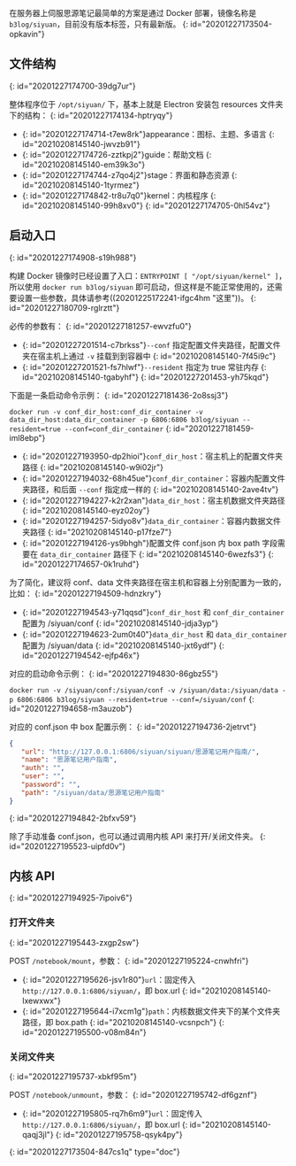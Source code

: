 在服务器上伺服思源笔记最简单的方案是通过 Docker 部署，镜像名称是 `b3log/siyuan`，目前没有版本标签，只有最新版。
{: id="20201227173504-opkavin"}

## 文件结构
{: id="20201227174700-39dg7ur"}

整体程序位于 `/opt/siyuan/` 下，基本上就是 Electron 安装包 resources 文件夹下的结构：
{: id="20201227174134-hptryqy"}

* {: id="20201227174714-t7ew8rk"}appearance：图标、主题、多语言
  {: id="20210208145140-jwvzb91"}
* {: id="20201227174726-zztkpj2"}guide：帮助文档
  {: id="20210208145140-em39k3o"}
* {: id="20201227174744-z7qo4j2"}stage：界面和静态资源
  {: id="20210208145140-1tyrmez"}
* {: id="20201227174842-tr8u7q0"}kernel：内核程序
  {: id="20210208145140-99h8xv0"}
{: id="20201227174705-0hl54vz"}

## 启动入口
{: id="20201227174908-s19h988"}

构建 Docker 镜像时已经设置了入口：`ENTRYPOINT [ "/opt/siyuan/kernel" ]`，所以使用 `docker run b3log/siyuan` 即可启动，但这样是不能正常使用的，还需要设置一些参数，具体请参考((20201225172241-ifgc4hm "这里"))。
{: id="20201227180709-rglrztt"}

必传的参数有：
{: id="20201227181257-ewvzfu0"}

* {: id="20201227201514-c7brkss"}`--conf` 指定配置文件夹路径，配置文件夹在宿主机上通过 `-v` 挂载到到容器中
  {: id="20210208145140-7f45i9c"}
* {: id="20201227201521-fs7hlwf"}`--resident` 指定为 true 常驻内存
  {: id="20210208145140-tgabyhf"}
{: id="20201227201453-yh75kqd"}

下面是一条启动命令示例：
{: id="20201227181436-2o8ssj3"}

`docker run -v conf_dir_host:conf_dir_container -v data_dir_host:data_dir_container -p 6806:6806 b3log/siyuan --resident=true --conf=conf_dir_container`
{: id="20201227181459-iml8ebp"}

* {: id="20201227193950-dp2hioi"}`conf_dir_host`：宿主机上的配置文件夹路径
  {: id="20210208145140-w9i02jr"}
* {: id="20201227194032-68h45ue"}`conf_dir_container`：容器内配置文件夹路径，和后面 `--conf` 指定成一样的
  {: id="20210208145140-2ave4tv"}
* {: id="20201227194227-k2r2xan"}`data_dir_host`：宿主机数据文件夹路径
  {: id="20210208145140-eyz02oy"}
* {: id="20201227194257-5idyo8v"}`data_dir_container`：容器内数据文件夹路径
  {: id="20210208145140-p17fze7"}
* {: id="20201227194126-ys9bhgh"}配置文件 conf.json 内 box path 字段需要在 `data_dir_container` 路径下
  {: id="20210208145140-6wezfs3"}
{: id="20201227174657-0k1ruhd"}

为了简化，建议将 conf、data 文件夹路径在宿主机和容器上分别配置为一致的，比如：
{: id="20201227194509-hdnzkry"}

* {: id="20201227194543-y71qqsd"}`conf_dir_host` 和 `conf_dir_container` 配置为 /siyuan/conf
  {: id="20210208145140-jdja3yp"}
* {: id="20201227194623-2um0t40"}`data_dir_host` 和 `data_dir_container` 配置为 /siyuan/data
  {: id="20210208145140-jxt6ydf"}
{: id="20201227194542-ejfp46x"}

对应的启动命令示例：
{: id="20201227194830-86gbz55"}

`docker run -v /siyuan/conf:/siyuan/conf -v /siyuan/data:/siyuan/data -p 6806:6806 b3log/siyuan --resident=true --conf=/siyuan/conf`
{: id="20201227194658-m3auzob"}

对应的 conf.json 中 box 配置示例：
{: id="20201227194736-2jetrvt"}

```json
{
   "url": "http://127.0.0.1:6806/siyuan/siyuan/思源笔记用户指南/",
   "name": "思源笔记用户指南",
   "auth": "",
   "user": "",
   "password": "",
   "path": "/siyuan/data/思源笔记用户指南"
}
```
{: id="20201227194842-2bfxv59"}

除了手动准备 conf.json，也可以通过调用内核 API 来打开/关闭文件夹。
{: id="20201227195523-uipfd0v"}

## 内核 API
{: id="20201227194925-7ipoiv6"}

### 打开文件夹
{: id="20201227195443-zxgp2sw"}

POST `/notebook/mount`，参数：
{: id="20201227195224-cnwhfri"}

* {: id="20201227195626-jsv1r80"}`url`：固定传入 `http://127.0.0.1:6806/siyuan/`，即 box.url
  {: id="20210208145140-lxewxwx"}
* {: id="20201227195644-i7xcm1g"}`path`：内核数据文件夹下的某个文件夹路径，即 box.path
  {: id="20210208145140-vcsnpch"}
{: id="20201227195500-v08m84n"}

### 关闭文件夹
{: id="20201227195737-xbkf95m"}

POST `/notebook/unmount`，参数：
{: id="20201227195742-df6gznf"}

* {: id="20201227195805-rq7h6m9"}`url`：固定传入 `http://127.0.0.1:6806/siyuan/`，即 box.url
  {: id="20210208145140-qaqj3jl"}
{: id="20201227195758-qsyk4py"}


{: id="20201227173504-847cs1q" type="doc"}
